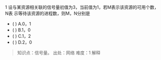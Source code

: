 1
设与某资源相关联的信号量初值为3，当前值为1，若M表示该资源的可用个数，N表 示等待该资源的进程数，则M，N分别是
- ( ) A.0，1 
- ( ) B.1，0 
- ( ) C.1，2 
- ( ) D.2，0

> 知识点：信号量。
> 出处：网络
> 难度：1
> 解释
